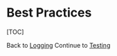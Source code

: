 # Best Practices

[TOC]

<a href="#" rel="docs-nav-active" style="display:none;">docs-nav-best-practices</a>

<div class='docs-progress-nav'>
  <span class='back'>
    Back to <a href="/docs/logging">Logging</a>
  </span>
  <span class='forward'>
    Continue to <a href="/docs/best-practices">Testing</a>
  </span>
</div>

